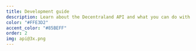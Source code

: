 ```yaml
---
title: Development guide
description: Learn about the Decentraland API and what you can do with it.
color: "#FFE3D2"
accent_color: "#85BEFF"
order: 2
img: api@3x.png
---
```

